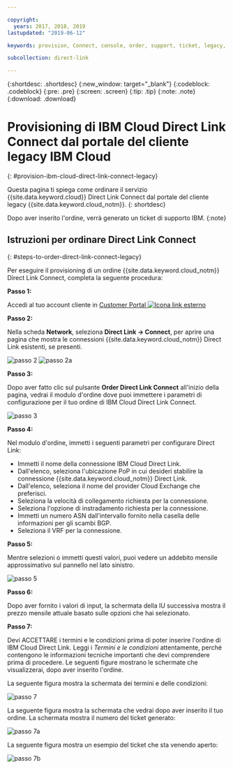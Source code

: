 ```yaml
---

copyright:
  years: 2017, 2018, 2019
lastupdated: "2019-06-12"

keywords: provision, Connect, console, order, support, ticket, legacy, customer, portal

subcollection: direct-link

---
```


{:shortdesc: .shortdesc}
{:new_window: target="_blank"}
{:codeblock: .codeblock}
{:pre: .pre}
{:screen: .screen}
{:tip: .tip}
{:note: .note}
{:download: .download}


# Provisioning di IBM Cloud Direct Link Connect dal portale del cliente legacy IBM Cloud
{: #provision-ibm-cloud-direct-link-connect-legacy}

Questa pagina ti spiega come ordinare il servizio {{site.data.keyword.cloud}} Direct Link Connect dal portale del cliente legacy {{site.data.keyword.cloud_notm}}.
{: shortdesc}

Dopo aver inserito l'ordine, verrà generato un ticket di supporto IBM.
{:note}

## Istruzioni per ordinare Direct Link Connect
{: #steps-to-order-direct-link-connect-legacy}

Per eseguire il provisioning di un ordine {{site.data.keyword.cloud_notm}} Direct Link Connect, completa la seguente procedura: 

**Passo 1:**

Accedi al tuo account cliente in [Customer Portal ![Icona link esterno](../../icons/launch-glyph.svg "Icona link esterno")](https://control.softlayer.com/)
  
**Passo 2:**

Nella scheda **Network**, seleziona **Direct Link -> Connect**, per aprire una pagina che mostra le connessioni {{site.data.keyword.cloud_notm}} Direct Link esistenti, se presenti. 

![passo 2](images/Step2-Connect-Offering-Tab.png)
![passo 2a](images/Step2-Connect-List-Page.png)

**Passo 3:**

Dopo aver fatto clic sul pulsante **Order Direct Link Connect** all'inizio della pagina, vedrai il modulo d'ordine dove puoi immettere i parametri di configurazione per il tuo ordine di IBM Cloud Direct Link Connect.

![passo 3](images/Step3-Connect-Order-Page.png)

**Passo 4:**

Nel modulo d'ordine, immetti i seguenti parametri per configurare Direct Link:

  - Immetti il nome della connessione IBM Cloud Direct Link.
  - Dall'elenco, seleziona l'ubicazione PoP in cui desideri stabilire la connessione {{site.data.keyword.cloud_notm}} Direct Link.
  - Dall'elenco, seleziona il nome del provider Cloud Exchange che preferisci.
  - Seleziona la velocità di collegamento richiesta per la connessione.
  - Seleziona l'opzione di instradamento richiesta per la connessione.
  - Immetti un numero ASN dall'intervallo fornito nella casella delle informazioni per gli scambi BGP.
  - Seleziona il VRF per la connessione.

**Passo 5:**

Mentre selezioni o immetti questi valori, puoi vedere un addebito mensile approssimativo sul pannello nel lato sinistro.

![passo 5](images/Step5-Connect-Link-Speeds.png)

**Passo 6:**

Dopo aver fornito i valori di input, la schermata della IU successiva mostra il prezzo mensile attuale basato sulle opzioni che hai selezionato.

**Passo 7:**

Devi ACCETTARE i termini e le condizioni prima di poter inserire l'ordine di IBM Cloud Direct Link. Leggi i _Termini e le condizioni_ attentamente, perché contengono le informazioni tecniche importanti che devi comprendere prima di procedere. Le seguenti figure mostrano le schermate che visualizzerai, dopo aver inserito l'ordine.

La seguente figura mostra la schermata dei termini e delle condizioni:

![passo 7](images/Step7-Connect-Summary-Page.png)

La seguente figura mostra la schermata che vedrai dopo aver inserito il tuo ordine. La schermata mostra il numero del ticket generato:

![passo 7a](images/Step7-Connect-Ticket-Generated.png)

La seguente figura mostra un esempio del ticket che sta venendo aperto:

![passo 7b](images/Step7-Connect-Ticket-Details.png)
